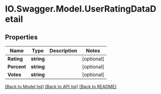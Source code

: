 # IO.Swagger.Model.UserRatingDataDetail
## Properties

Name | Type | Description | Notes
------------ | ------------- | ------------- | -------------
**Rating** | **string** |  | [optional] 
**Percent** | **string** |  | [optional] 
**Votes** | **string** |  | [optional] 

[[Back to Model list]](../README.md#documentation-for-models) [[Back to API list]](../README.md#documentation-for-api-endpoints) [[Back to README]](../README.md)

